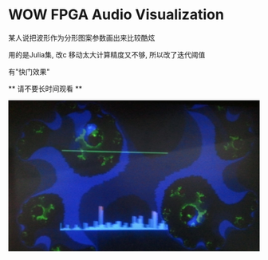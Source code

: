 WOW FPGA Audio Visualization
================
某人说把波形作为分形图案参数画出来比较酷炫

用的是Julia集, 改c 移动太大计算精度又不够, 所以改了迭代阈值

有"快门效果"

** 请不要长时间观看 **

![image](https://raw.githubusercontent.com/MacroBull/10189020-FPGA_application_work/master/shot.jpg)
